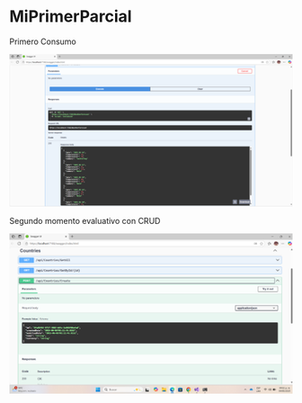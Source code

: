 # MiPrimerParcial

Primero Consumo

![Imagen](imagenes/Get.png)


Segundo momento evaluativo con CRUD

![Imagen](imagenes/CRUD.png)